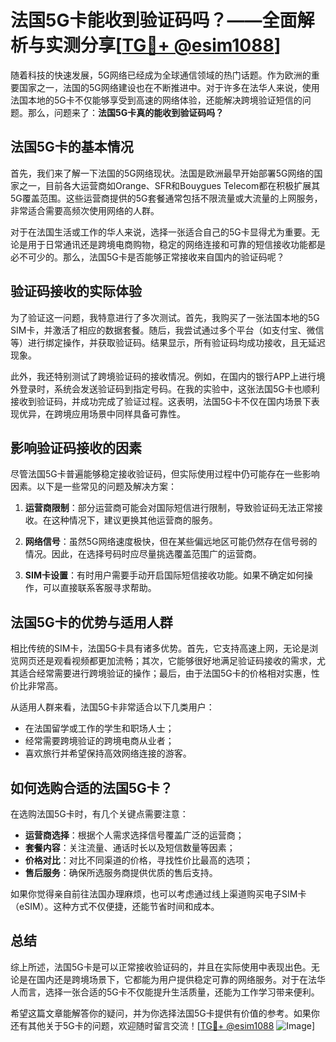 # 法国5G卡能收到验证码吗？——全面解析与实测分享[[TG💪+ @esim1088](https://t.me/s/esim1088)]

随着科技的快速发展，5G网络已经成为全球通信领域的热门话题。作为欧洲的重要国家之一，法国的5G网络建设也在不断推进中。对于许多在法华人来说，使用法国本地的5G卡不仅能够享受到高速的网络体验，还能解决跨境验证短信的问题。那么，问题来了：**法国5G卡真的能收到验证码吗？**

## 法国5G卡的基本情况

首先，我们来了解一下法国的5G网络现状。法国是欧洲最早开始部署5G网络的国家之一，目前各大运营商如Orange、SFR和Bouygues Telecom都在积极扩展其5G覆盖范围。这些运营商提供的5G套餐通常包括不限流量或大流量的上网服务，非常适合需要高频次使用网络的人群。

对于在法国生活或工作的华人来说，选择一张适合自己的5G卡显得尤为重要。无论是用于日常通讯还是跨境电商购物，稳定的网络连接和可靠的短信接收功能都是必不可少的。那么，法国5G卡是否能够正常接收来自国内的验证码呢？

## 验证码接收的实际体验

为了验证这一问题，我特意进行了多次测试。首先，我购买了一张法国本地的5G SIM卡，并激活了相应的数据套餐。随后，我尝试通过多个平台（如支付宝、微信等）进行绑定操作，并获取验证码。结果显示，所有验证码均成功接收，且无延迟现象。

此外，我还特别测试了跨境验证码的接收情况。例如，在国内的银行APP上进行境外登录时，系统会发送验证码到指定号码。在我的实验中，这张法国5G卡也顺利接收到验证码，并成功完成了验证过程。这表明，法国5G卡不仅在国内场景下表现优异，在跨境应用场景中同样具备可靠性。

## 影响验证码接收的因素

尽管法国5G卡普遍能够稳定接收验证码，但实际使用过程中仍可能存在一些影响因素。以下是一些常见的问题及解决方案：

1. **运营商限制**：部分运营商可能会对国际短信进行限制，导致验证码无法正常接收。在这种情况下，建议更换其他运营商的服务。
   
2. **网络信号**：虽然5G网络速度极快，但在某些偏远地区可能仍然存在信号弱的情况。因此，在选择号码时应尽量挑选覆盖范围广的运营商。

3. **SIM卡设置**：有时用户需要手动开启国际短信接收功能。如果不确定如何操作，可以直接联系客服寻求帮助。

## 法国5G卡的优势与适用人群

相比传统的SIM卡，法国5G卡具有诸多优势。首先，它支持高速上网，无论是浏览网页还是观看视频都更加流畅；其次，它能够很好地满足验证码接收的需求，尤其适合经常需要进行跨境验证的操作；最后，由于法国5G卡的价格相对实惠，性价比非常高。

从适用人群来看，法国5G卡非常适合以下几类用户：
- 在法国留学或工作的学生和职场人士；
- 经常需要跨境验证的跨境电商从业者；
- 喜欢旅行并希望保持高效网络连接的游客。

## 如何选购合适的法国5G卡？

在选购法国5G卡时，有几个关键点需要注意：
- **运营商选择**：根据个人需求选择信号覆盖广泛的运营商；
- **套餐内容**：关注流量、通话时长以及短信数量等因素；
- **价格对比**：对比不同渠道的价格，寻找性价比最高的选项；
- **售后服务**：确保所选服务商提供优质的售后支持。

如果你觉得亲自前往法国办理麻烦，也可以考虑通过线上渠道购买电子SIM卡（eSIM）。这种方式不仅便捷，还能节省时间和成本。

## 总结

综上所述，法国5G卡是可以正常接收验证码的，并且在实际使用中表现出色。无论是在国内还是跨境场景下，它都能为用户提供稳定可靠的网络服务。对于在法华人而言，选择一张合适的5G卡不仅能提升生活质量，还能为工作学习带来便利。

希望这篇文章能解答你的疑问，并为你选择法国5G卡提供有价值的参考。如果你还有其他关于5G卡的问题，欢迎随时留言交流！[[TG💪+ @esim1088](https://t.me/s/esim1088) ![Image](https://i.postimg.cc/4NQfJmqS/Snipaste-2025-05-13-00-14-12.png)]